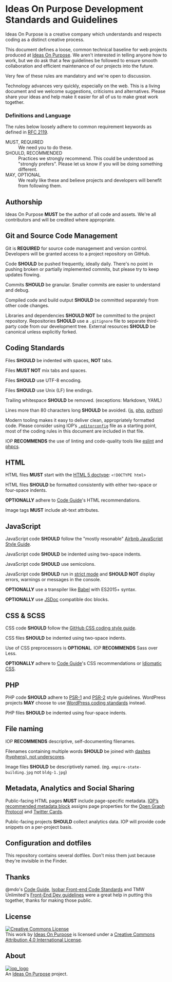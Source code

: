 # Ideas On Purpose Development Standards and Guidelines

Ideas On Purpose is a creative company which understands and respects coding as a distinct creative process. 

This document defines a loose, common technical baseline for web projects produced at [Ideas On Purpose][iop]. We aren't interested in telling anyone how to work, but we do ask that a few guidelines be followed to ensure smooth collaboration and efficient maintenance of our projects into the future. 

Very few of these rules are mandatory and we're open to discussion. 

Technology advances very quickly, especially on the web. This is a living document and we welcome suggestions, criticisms and alternatives. Please share your ideas and help make it easier for all of us to make great work together.


### Definitions and Language

The rules below loosely adhere to common requirement keywords as defined in [RFC 2119][2119].

<dl>

<dt>MUST, REQUIRED</dt>
<dd>We need you to do these.</dd>

<dt>SHOULD, RECOMMENDED</dt>
<dd>Practices we strongly recommend. This could be understood as "strongly prefers". Please let us know if you will be doing something different. </dd>

<dt>MAY, OPTIONAL</dt>
<dd>We really like these and believe projects and developers will benefit from following them.</dd>

</dl>


## Authorship

Ideas On Purpose **MUST** be the author of all code and assets. We're all contributors and will be credited where appropriate. 


## Git and Source Code Management
Git is **REQUIRED** for source code management and version control. Developers will be granted access to a project repository on GitHub.

Code **SHOULD** be pushed frequently, ideally daily. There's no point in pushing broken or partially implemented commits, but please try to keep updates flowing.

Commits **SHOULD** be granular. Smaller commits are easier to understand and debug. 

Compiled code and build output **SHOULD** be committed separately from other code changes. 

Libraries and dependencies **SHOULD NOT** be committed to the project repository. Repositories **SHOULD** use a `.gitignore` file to separate third-party code from our development tree. External resources **SHOULD** be canonical unless explicitly forked.


## Coding Standards

Files **SHOULD** be indented with spaces, **NOT** tabs. 

Files **MUST NOT** mix tabs and spaces.

Files **SHOULD** use UTF-8 encoding.

Files **SHOULD** use Unix (LF) line endings.

Trailing whitespace **SHOULD** be removed. (exceptions: Markdown, YAML)

Lines more than 80 characters long **SHOULD** be avoided. ([js][crockford80], [php][php80], [python][pep8])




Modern tooling makes it easy to deliver clean, appropriately formatted code. Please consider using IOP’s [`.editorconfig`][editorconfig] file as a starting point, most of the coding rules in this document are included in that file.

IOP **RECOMMENDS** the use of linting and code-quality tools like [eslint][] and [phpcs][]. 




## HTML

HTML files **MUST** start with the [HTML 5 doctype][html5]: `<!DOCTYPE html>`

HTML files **SHOULD** be formatted consistently with either two-space or four-space indents. 

**OPTIONALLY** adhere to [Code Guide][codeguide-html]'s HTML recommendations.

Image tags **MUST** include alt-text attributes.


## JavaScript

JavaScript code **SHOULD** follow the "mostly resonable" [Airbnb JavaScript Style Guide][airbnb5].

JavaScript code **SHOULD** be indented using two-space indents.

JavaScript code **SHOULD** use semicolons.

JavaScript code **SHOULD** run in [strict mode][] and **SHOULD NOT** display errors, warnings or messages in the console.

**OPTIONALLY** use a transpiler like [Babel][] with ES2015+ syntax.

**OPTIONALLY** use [JSDoc][] compatible doc blocks.



## CSS & SCSS

CSS code **SHOULD** follow the [GitHub CSS coding style guide][github-css].

CSS files **SHOULD** be indented using two-space indents.

Use of CSS preprocessors is **OPTIONAL**. IOP **RECOMMENDS** Sass over Less. 

**OPTIONALLY** adhere to [Code Guide][codeguide-html]'s CSS recommendations or [Idiomatic CSS][].


## PHP

PHP code **SHOULD** adhere to [PSR-1][] and [PSR-2][] style guidelines. WordPress projects **MAY** choose to use  [WordPress coding standards][wpcode] instead.

PHP files **SHOULD** be indented using four-space indents.

## File naming

IOP **RECOMMENDS** descriptive, self-documenting filenames.

Filenames containing multiple words **SHOULD** be joined with [dashes (hyphens), not underscores][-_].

Image files **SHOULD** be descriptively named. (eg. `empire-state-building.jpg` not `bldg-1.jpg`)


## Metadata, Analytics and Social Sharing

Public-facing HTML pages **MUST** include page-specific metadata. [IOP’s recommended metadata block][iop metadata] assigns page properties for the [Open Graph Protocol][ogp] and [Twitter Cards][].

Public-facing projects **SHOULD** collect analytics data. IOP will provide code snippets on a per-project basis. 



## Configuration and dotfiles

This repository contains several dotfiles. Don't miss them just because they're invisible in the Finder. 


## Thanks
@mdo's [Code Guide][], [Isobar Front-end Code Standards][isobar] and TMW Unlimited's [Front-End Dev guidelines][tmw] were a great help in putting this together, thanks for making those public.

## License

<p><a rel="license" href="http://creativecommons.org/licenses/by/4.0/"><img alt="Creative Commons License" style="border-width:0" src="https://i.creativecommons.org/l/by/4.0/88x31.png" /></a><br />This <span xmlns:dct="http://purl.org/dc/terms/" href="http://purl.org/dc/dcmitype/Text" rel="dct:type">work</span> by <a xmlns:cc="http://creativecommons.org/ns#" href="http://ideasonpurpose.com" property="cc:attributionName" rel="cc:attributionURL">Ideas On Purpose</a> is licensed under a <a rel="license" href="http://creativecommons.org/licenses/by/4.0/">Creative Commons Attribution 4.0 International License</a>.</p>

## About

[![iop_logo](https://cloud.githubusercontent.com/assets/8320/9443542/944a8bce-4a4f-11e5-9d2f-54999b1687d5.png)][iop]  
An [Ideas On Purpose][iop] project.

[iop]: http://ideasonpurpose.com

[editorconfig]: https://github.com/ideasonpurpose/developer-guidelines/blob/master/.editorconfig
[2119]: http://www.ietf.org/rfc/rfc2119.txt

[babel]: http://babeljs.io
[airbnb5]: https://github.com/airbnb/javascript/tree/master/es5
[airbnb6]: https://github.com/airbnb/javascript
[strict mode]: https://developer.mozilla.org/en-US/docs/Web/JavaScript/Reference/Strict_mode/Transitioning_to_strict_mode
[jsdoc]: http://usejsdoc.org/about-getting-started.html

[github-css]: http://primercss.io/guidelines/#scss
[psr-1]: https://github.com/php-fig/fig-standards/blob/master/accepted/PSR-1-basic-coding-standard.md
[psr-2]: https://github.com/php-fig/fig-standards/blob/master/accepted/PSR-2-coding-style-guide.md
[wpcode]: https://make.wordpress.org/core/handbook/best-practices/coding-standards/php/
[codeguide-html]: http://codeguide.co/#html
[codeguide-css]: http://codeguide.co/#css
[html5]: http://www.w3.org/TR/html5/syntax.html#the-doctype
[Idiomatic CSS]: https://github.com/necolas/idiomatic-css

[iop metadata]: https://github.com/ideasonpurpose/developer-guidelines/blob/master/metadata/iop_html_metadata.html
[ogp]: http://opengraphprotocol.org/
[twitter cards]: https://dev.twitter.com/cards/overview

[isobar]: http://isobar-idev.github.io/code-standards/#css_css_best_practices
[tmw]: http://tech.tmw.co.uk/code/TMW-frontend-guidelines
[Code Guide]: http://codeguide.co/

[crockford80]: http://javascript.crockford.com/code.html#line%20length
[php80]: https://github.com/php-fig/fig-standards/blob/master/accepted/PSR-2-coding-style-guide.md#user-content-1-overview
[pep8]: http://legacy.python.org/dev/peps/pep-0008/#maximum-line-length

[eslint]: http://eslint.org
[phpcs]: http://www.squizlabs.com/php-codesniffer

[-_]: https://www.mattcutts.com/blog/dashes-vs-underscores/
